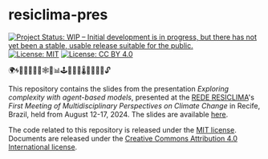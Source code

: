 # resiclima-pres

<!-- badges: start -->
[![Project Status: WIP – Initial development is in progress, but there has not yet been a stable, usable release suitable for the public.](https://www.repostatus.org/badges/latest/wip.svg)](https://www.repostatus.org/#wip)
[![License:
MIT](https://img.shields.io/badge/license-MIT-green)](https://choosealicense.com/licenses/mit/)
[![License: CC BY
4.0](https://img.shields.io/badge/License-CC_BY_4.0-lightgrey.svg)](https://creativecommons.org/licenses/by/4.0/)
<!-- badges: end -->

🌍🌀🌱🧑‍🤝‍🧑🔗🕸️🧩📊🕹️🤖🔄🧠🌡️🌊🌿🔬🔎🔓

This repository contains the slides from the presentation _Exploring complexity with agent-based models_, presented at the [REDE RESICLIMA](https://resiclima.com.br/)'s _First Meeting of Multidisciplinary Perspectives on Climate Change_ in Recife, Brazil, held from August 12-17, 2024. The slides are available [here](https://danielvartan.github.io/resiclima-pres/).

The code related to this repository is released under the [MIT
license](https://opensource.org/license/mit/). Documents are released under the [Creative Commons Attribution 4.0 International
license](https://creativecommons.org/licenses/by/4.0/).
